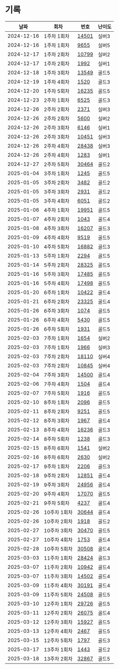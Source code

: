 # 기록

|날짜|회차|번호|난이도|
|--|--|--|--
|2024-12-16|1주차 1회차|[14501](/hjk0761/14501/README.md)|실버3|
|2024-12-16|1주차 1회차|[9655](/hjk0761/09655/README.md)|실버5|
|2024-12-17|1주차 2회차|[10799](/hjk0761/10799/README.md)|실버2|
|2024-12-17|1주차 2회차|[1992](/hjk0761/01992/README.md)|실버1|
|2024-12-18|1주차 3회차|[13549](/hjk0761/13549/README.md)|골드5|
|2024-12-19|1주차 4회차|[1520](/hjk0761/01520/README.md)|골드3|
|2024-12-20|1주차 5회차|[16235](/hjk0761/16235/README.md)|골드5|
|2024-12-23|2주차 1회차|[6525](/hjk0761/06525/README.md)|골드3|
|2024-12-26|2주차 2회차|[2371](/hjk0761/02371/README.md)|실버3|
|2024-12-26|2주차 2회차|[5600](/hjk0761/05600/README.md)|실버2|
|2024-12-26|2주차 3회차|[6146](/hjk0761/06146/README.md)|실버1|
|2024-12-26|2주차 3회차|[10451](/hjk0761/10451/README.md)|실버3|
|2024-12-26|2주차 4회차|[28438](/hjk0761/28438/README.md)|실버3|
|2024-12-26|2주차 4회차|[1283](/hjk0761/01283/README.md)|실버1|
|2024-12-27|2주차 5회차|[30464](/hjk0761/30464/README.md)|골드2|
|2025-01-04|3주차 1회차|[1245](/hjk0761/01245/README.md)|골드5|
|2025-01-05|3주차 2회차|[3482](/hjk0761/03482/README.md)|골드2|
|2025-01-05|3주차 3회차|[2931](/hjk0761/02931/README.md)|골드2|
|2025-01-05|3주차 4회차|[6051](/hjk0761/06051/README.md)|골드2|
|2025-01-06|4주차 1회차|[19951](/hjk0761/19951/README.md)|골드5|
|2025-01-07|4주차 2회차|[1043](/hjk0761/01043/README.md)|골드4|
|2025-01-08|4주차 3회차|[16207](/hjk0761/16207/README.md)|골드3|
|2025-01-09|4주차 4회차|[9519](/hjk0761/09519/README.md)|골드5|
|2025-01-10|4주차 5회차|[16882](/hjk0761/16882/README.md)|골드3|
|2025-01-13|5주차 1회차|[2294](/hjk0761/02294/README.md)|골드5|
|2025-01-14|5주차 2회차|[28325](/hjk0761/28325/README.md)|골드5|
|2025-01-16|5주차 3회차|[17485](/hjk0761/17485/README.md)|골드5|
|2025-01-16|5주차 4회차|[17498](/hjk0761/17498/README.md)|골드5|
|2025-01-20|6주차 1회차|[10422](/hjk0761/10422/README.md)|골드4|
|2025-01-21|6주차 2회차|[23325](/hjk0761/23325/README.md)|골드4|
|2025-01-26|6주차 3회차|[1074](/hjk0761/01074/README.md)|골드5|
|2025-01-26|6주차 4회차|[5430](/hjk0761/05430/README.md)|골드5|
|2025-01-26|6주차 5회차|[1931](/hjk0761/01931/README.md)|골드5|
|2025-02-03|7주차 1회차|[1654](/hjk0761/01654/README.md)|실버2|
|2025-02-03|7주차 1회차|[1966](/hjk0761/01966/README.md)|실버3|
|2025-02-03|7주차 2회차|[18110](/hjk0761/18110/README.md)|실버4|
|2025-02-03|7주차 2회차|[10845](/hjk0761/10845/README.md)|실버4|
|2025-02-04|7주차 3회차|[14500](/hjk0761/14500/README.md)|골드4|
|2025-02-06|7주차 4회차|[1504](/hjk0761/01504/README.md)|골드4|
|2025-02-07|7주차 5회차|[1916](/hjk0761/01916/README.md)|골드5|
|2025-02-10|8주차 1회차|[2096](/hjk0761/02096/README.md)|골드5|
|2025-02-11|8주차 2회차|[9251](/hjk0761/09251/README.md)|골드5|
|2025-02-12|8주차 3회차|[1967](/hjk0761/01967/README.md)|골드4|
|2025-02-13|8주차 4회차|[16236](/hjk0761/16236/README.md)|골드3|
|2025-02-14|8주차 5회차|[1238](/hjk0761/01238/README.md)|골드3|
|2025-02-15|8주차 6회차|[1541](/hjk0761/01541/README.md)|실버2|
|2025-02-16|8주차 6회차|[2630](/hjk0761/02630/README.md)|실버2|
|2025-02-17|9주차 1회차|[2206](/hjk0761/02206/README.md)|골드3|
|2025-02-18|9주차 2회차|[12851](/hjk0761/12851/README.md)|골드4|
|2025-02-19|9주차 3회차|[24956](/hjk0761/24956/README.md)|골드4|
|2025-02-20|9주차 4회차|[17070](/hjk0761/17070/README.md)|골드5|
|2025-02-21|9주차 5회차|[4237](/hjk0761/04237/README.md)|골드4|
|2025-02-26|10주차 1회차|[30644](/hjk0761/30644/README.md)|골드4|
|2025-02-26|10주차 2회차|[1918](/hjk0761/01918/README.md)|골드2|
|2025-02-27|10주차 3회차|[30470](/hjk0761/30470/README.md)|골드5|
|2025-02-27|10주차 4회차|[1753](/hjk0761/01753/README.md)|골드4|
|2025-02-28|10주차 5회차|[30508](/hjk0761/30508/README.md)|골드4|
|2025-03-03|11주차 1회차|[28424](/hjk0761/28424/README.md)|골드3|
|2025-03-07|11주차 2회차|[10942](/hjk0761/10942/README.md)|골드4|
|2025-03-07|11주차 3회차|[14502](/hjk0761/14502/README.md)|골드4|
|2025-03-09|11주차 4회차|[30191](/hjk0761/30191/README.md)|골드4|
|2025-03-09|11주차 5회차|[24508](/hjk0761/24508/README.md)|골드5|
|2025-03-10|12주차 1회차|[29726](/hjk0761/29726/README.md)|골드5|
|2025-03-11|12주차 2회차|[26075](/hjk0761/26075/README.md)|골드4|
|2025-03-12|12주차 3회차|[15927](/hjk0761/15927/README.md)|골드5|
|2025-03-13|12주차 4회차|[2467](/hjk0761/02467/README.md)|골드5|
|2025-03-15|12주차 5회차|[1797](/hjk0761/01797/README.md)|골드3|
|2025-03-17|13주차 1회차|[1443](/hjk0761/01443/README.md)|골드2|
|2025-03-18|13주차 2회차|[32867](/hjk0761/32867/README.md)|골드5|
